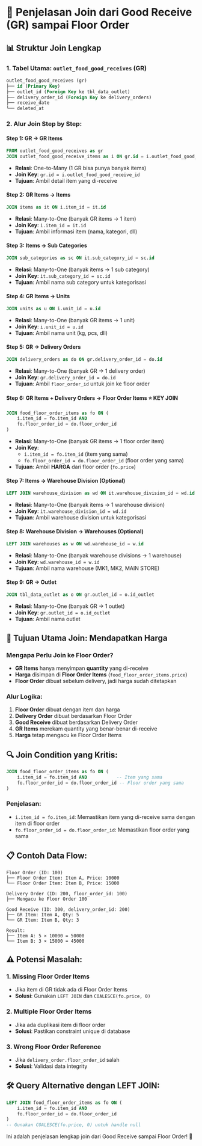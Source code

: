 # 🔗 Penjelasan Join dari Good Receive (GR) sampai Floor Order

## 📊 Struktur Join Lengkap

### **1. Tabel Utama: `outlet_food_good_receives` (GR)**
```sql
outlet_food_good_receives (gr)
├── id (Primary Key)
├── outlet_id (Foreign Key ke tbl_data_outlet)
├── delivery_order_id (Foreign Key ke delivery_orders)
├── receive_date
└── deleted_at
```

### **2. Alur Join Step by Step:**

#### **Step 1: GR → GR Items**
```sql
FROM outlet_food_good_receives as gr
JOIN outlet_food_good_receive_items as i ON gr.id = i.outlet_food_good_receive_id
```
- **Relasi**: One-to-Many (1 GR bisa punya banyak items)
- **Join Key**: `gr.id = i.outlet_food_good_receive_id`
- **Tujuan**: Ambil detail item yang di-receive

#### **Step 2: GR Items → Items**
```sql
JOIN items as it ON i.item_id = it.id
```
- **Relasi**: Many-to-One (banyak GR items → 1 item)
- **Join Key**: `i.item_id = it.id`
- **Tujuan**: Ambil informasi item (nama, kategori, dll)

#### **Step 3: Items → Sub Categories**
```sql
JOIN sub_categories as sc ON it.sub_category_id = sc.id
```
- **Relasi**: Many-to-One (banyak items → 1 sub category)
- **Join Key**: `it.sub_category_id = sc.id`
- **Tujuan**: Ambil nama sub category untuk kategorisasi

#### **Step 4: GR Items → Units**
```sql
JOIN units as u ON i.unit_id = u.id
```
- **Relasi**: Many-to-One (banyak GR items → 1 unit)
- **Join Key**: `i.unit_id = u.id`
- **Tujuan**: Ambil nama unit (kg, pcs, dll)

#### **Step 5: GR → Delivery Orders**
```sql
JOIN delivery_orders as do ON gr.delivery_order_id = do.id
```
- **Relasi**: Many-to-One (banyak GR → 1 delivery order)
- **Join Key**: `gr.delivery_order_id = do.id`
- **Tujuan**: Ambil `floor_order_id` untuk join ke floor order

#### **Step 6: GR Items + Delivery Orders → Floor Order Items** ⭐ **KEY JOIN**
```sql
JOIN food_floor_order_items as fo ON (
    i.item_id = fo.item_id AND 
    fo.floor_order_id = do.floor_order_id
)
```
- **Relasi**: Many-to-One (banyak GR items → 1 floor order item)
- **Join Key**: 
  - `i.item_id = fo.item_id` (item yang sama)
  - `fo.floor_order_id = do.floor_order_id` (floor order yang sama)
- **Tujuan**: Ambil **HARGA** dari floor order (`fo.price`)

#### **Step 7: Items → Warehouse Division (Optional)**
```sql
LEFT JOIN warehouse_division as wd ON it.warehouse_division_id = wd.id
```
- **Relasi**: Many-to-One (banyak items → 1 warehouse division)
- **Join Key**: `it.warehouse_division_id = wd.id`
- **Tujuan**: Ambil warehouse division untuk kategorisasi

#### **Step 8: Warehouse Division → Warehouses (Optional)**
```sql
LEFT JOIN warehouses as w ON wd.warehouse_id = w.id
```
- **Relasi**: Many-to-One (banyak warehouse divisions → 1 warehouse)
- **Join Key**: `wd.warehouse_id = w.id`
- **Tujuan**: Ambil nama warehouse (MK1, MK2, MAIN STORE)

#### **Step 9: GR → Outlet**
```sql
JOIN tbl_data_outlet as o ON gr.outlet_id = o.id_outlet
```
- **Relasi**: Many-to-One (banyak GR → 1 outlet)
- **Join Key**: `gr.outlet_id = o.id_outlet`
- **Tujuan**: Ambil nama outlet

## 🎯 **Tujuan Utama Join: Mendapatkan Harga**

### **Mengapa Perlu Join ke Floor Order?**
- **GR Items** hanya menyimpan **quantity** yang di-receive
- **Harga** disimpan di **Floor Order Items** (`food_floor_order_items.price`)
- **Floor Order** dibuat sebelum delivery, jadi harga sudah ditetapkan

### **Alur Logika:**
1. **Floor Order** dibuat dengan item dan harga
2. **Delivery Order** dibuat berdasarkan Floor Order
3. **Good Receive** dibuat berdasarkan Delivery Order
4. **GR Items** merekam quantity yang benar-benar di-receive
5. **Harga** tetap mengacu ke Floor Order Items

## 🔍 **Join Condition yang Kritis:**

```sql
JOIN food_floor_order_items as fo ON (
    i.item_id = fo.item_id AND           -- Item yang sama
    fo.floor_order_id = do.floor_order_id -- Floor order yang sama
)
```

### **Penjelasan:**
- `i.item_id = fo.item_id`: Memastikan item yang di-receive sama dengan item di floor order
- `fo.floor_order_id = do.floor_order_id`: Memastikan floor order yang sama

## 📋 **Contoh Data Flow:**

```
Floor Order (ID: 100)
├── Floor Order Item: Item A, Price: 10000
└── Floor Order Item: Item B, Price: 15000

Delivery Order (ID: 200, floor_order_id: 100)
├── Mengacu ke Floor Order 100

Good Receive (ID: 300, delivery_order_id: 200)
├── GR Item: Item A, Qty: 5
└── GR Item: Item B, Qty: 3

Result:
├── Item A: 5 × 10000 = 50000
└── Item B: 3 × 15000 = 45000
```

## ⚠️ **Potensi Masalah:**

### **1. Missing Floor Order Items**
- Jika item di GR tidak ada di Floor Order Items
- **Solusi**: Gunakan `LEFT JOIN` dan `COALESCE(fo.price, 0)`

### **2. Multiple Floor Order Items**
- Jika ada duplikasi item di floor order
- **Solusi**: Pastikan constraint unique di database

### **3. Wrong Floor Order Reference**
- Jika `delivery_order.floor_order_id` salah
- **Solusi**: Validasi data integrity

## 🛠️ **Query Alternative dengan LEFT JOIN:**

```sql
LEFT JOIN food_floor_order_items as fo ON (
    i.item_id = fo.item_id AND 
    fo.floor_order_id = do.floor_order_id
)
-- Gunakan COALESCE(fo.price, 0) untuk handle null
```

Ini adalah penjelasan lengkap join dari Good Receive sampai Floor Order! 🚀
